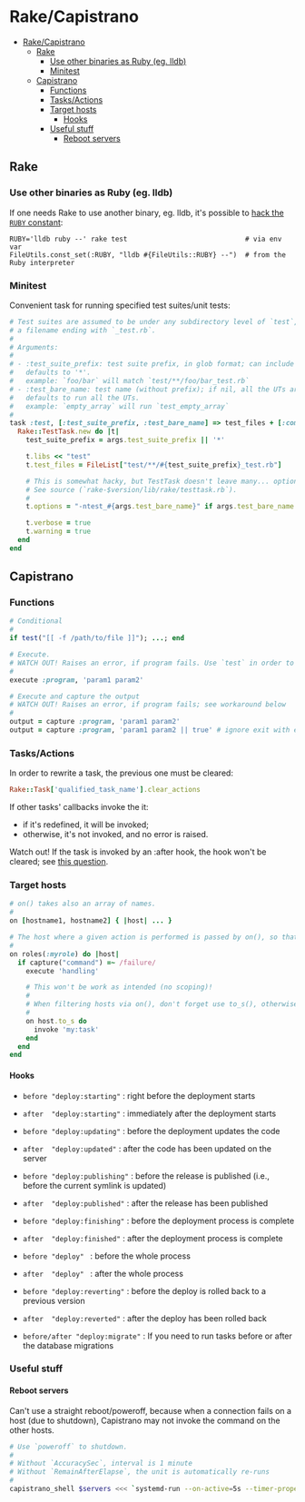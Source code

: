 # Rake/Capistrano

- [Rake/Capistrano](#rakecapistrano)
  - [Rake](#rake)
    - [Use other binaries as Ruby (eg. lldb)](#use-other-binaries-as-ruby-eg-lldb)
    - [Minitest](#minitest)
  - [Capistrano](#capistrano)
    - [Functions](#functions)
    - [Tasks/Actions](#tasksactions)
    - [Target hosts](#target-hosts)
      - [Hooks](#hooks)
    - [Useful stuff](#useful-stuff)
      - [Reboot servers](#reboot-servers)

## Rake

### Use other binaries as Ruby (eg. lldb)

If one needs Rake to use another binary, eg. lldb, it's possible to [hack the `RUBY` constant](https://git.io/JDKA9):

```
RUBY='lldb ruby --' rake test                             # via env var
FileUtils.const_set(:RUBY, "lldb #{FileUtils::RUBY} --")  # from the Ruby interpreter
```

### Minitest

Convenient task for running specified test suites/unit tests:

```rb
# Test suites are assumed to be under any subdirectory level of `test`, and with
# a filename ending with `_test.rb`.
#
# Arguments:
#
# - :test_suite_prefix: test suite prefix, in glob format; can include slashes.
#   defaults to '*'.
#   example: `foo/bar` will match `test/**/foo/bar_test.rb`
# - :test_bare_name: test name (without prefix); if nil, all the UTs are run.
#   defaults to run all the UTs.
#   example: `empty_array` will run `test_empty_array`
#
task :test, [:test_suite_prefix, :test_bare_name] => test_files + [:compile] do |_, args|
  Rake::TestTask.new do |t|
    test_suite_prefix = args.test_suite_prefix || '*'

    t.libs << "test"
    t.test_files = FileList["test/**/#{test_suite_prefix}_test.rb"]

    # This is somewhat hacky, but TestTask doesn't leave many... options 😬
    # See source (`rake-$version/lib/rake/testtask.rb`).
    #
    t.options = "-ntest_#{args.test_bare_name}" if args.test_bare_name

    t.verbose = true
    t.warning = true
  end
end
```

## Capistrano

### Functions

```rb
# Conditional
#
if test("[[ -f /path/to/file ]]"); ...; end

# Execute.
# WATCH OUT! Raises an error, if program fails. Use `test` in order to ignore the exit status.
#
execute :program, 'param1 param2'

# Execute and capture the output
# WATCH OUT! Raises an error, if program fails; see workaround below
#
output = capture :program, 'param1 param2'
output = capture :program, 'param1 param2 || true' # ignore exit with error
```

### Tasks/Actions

In order to rewrite a task, the previous one must be cleared:

```rb
Rake::Task['qualified_task_name'].clear_actions
```

If other tasks' callbacks invoke the it:

- if it's redefined, it will be invoked;
- otherwise, it's not invoked, and no error is raised.

Watch out! If the task is invoked by an :after hook, the hook won't be cleared; see [this question](https://stackoverflow.com/q/22712240).

### Target hosts

```rb
# on() takes also an array of names.
#
on [hostname1, hostname2] { |host| ... }

# The host where a given action is performed is passed by on(), so that it can be used to restrict execution.
#
on roles(:myrole) do |host|
  if capture("command") =~ /failure/
    execute 'handling'

    # This won't be work as intended (no scoping)!
    #
    # When filtering hosts via on(), don't forget use to_s(), otherwise an odd error is raised.
    #
    on host.to_s do
      invoke 'my:task'
    end
  end
end
```

#### Hooks

- `before "deploy:starting"`      : right before the deployment starts
- `after  "deploy:starting"`      : immediately after the deployment starts
- `before "deploy:updating"`      : before the deployment updates the code
- `after  "deploy:updated"`       : after the code has been updated on the server
- `before "deploy:publishing"`    : before the release is published (i.e., before the current symlink is updated)
- `after  "deploy:published"`     : after the release has been published
- `before "deploy:finishing"`     : before the deployment process is complete
- `after  "deploy:finished"`      : after the deployment process is complete

- `before "deploy" `              : before the whole process
- `after  "deploy" `              : after the whole process

- `before "deploy:reverting"`     : before the deploy is rolled back to a previous version
- `after  "deploy:reverted"`      : after the deploy has been rolled back

- `before/after "deploy:migrate"` : If you need to run tasks before or after the database migrations

### Useful stuff

#### Reboot servers

Can't use a straight reboot/poweroff, because when a connection fails on a host (due to shutdown), Capistrano may not invoke the command on the other hosts.

```sh
# Use `poweroff` to shutdown.
#
# Without `AccuracySec`, interval is 1 minute
# Without `RemainAfterElapse`, the unit is automatically re-runs
#
capistrano_shell $servers <<< `systemd-run --on-active=5s --timer-property=AccuracySec=1s --timer-property=RemainAfterElapse=yes /bin/systemctl reboot`
```
